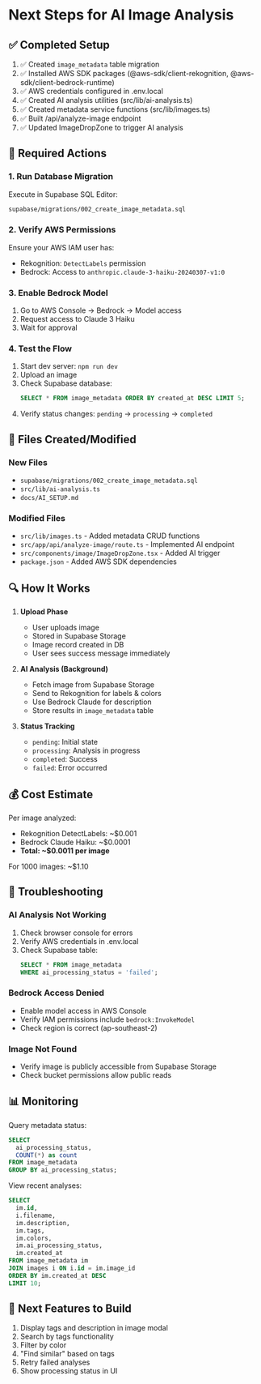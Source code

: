 # Next Steps for AI Image Analysis

## ✅ Completed Setup

1. ✅ Created `image_metadata` table migration
2. ✅ Installed AWS SDK packages (@aws-sdk/client-rekognition, @aws-sdk/client-bedrock-runtime)
3. ✅ AWS credentials configured in .env.local
4. ✅ Created AI analysis utilities (src/lib/ai-analysis.ts)
5. ✅ Created metadata service functions (src/lib/images.ts)
6. ✅ Built /api/analyze-image endpoint
7. ✅ Updated ImageDropZone to trigger AI analysis

## 🚀 Required Actions

### 1. Run Database Migration

Execute in Supabase SQL Editor:

```bash
supabase/migrations/002_create_image_metadata.sql
```

### 2. Verify AWS Permissions

Ensure your AWS IAM user has:

- Rekognition: `DetectLabels` permission
- Bedrock: Access to `anthropic.claude-3-haiku-20240307-v1:0`

### 3. Enable Bedrock Model

1. Go to AWS Console → Bedrock → Model access
2. Request access to Claude 3 Haiku
3. Wait for approval

### 4. Test the Flow

1. Start dev server: `npm run dev`
2. Upload an image
3. Check Supabase database:
   ```sql
   SELECT * FROM image_metadata ORDER BY created_at DESC LIMIT 5;
   ```
4. Verify status changes: `pending` → `processing` → `completed`

## 📁 Files Created/Modified

### New Files

- `supabase/migrations/002_create_image_metadata.sql`
- `src/lib/ai-analysis.ts`
- `docs/AI_SETUP.md`

### Modified Files

- `src/lib/images.ts` - Added metadata CRUD functions
- `src/app/api/analyze-image/route.ts` - Implemented AI endpoint
- `src/components/image/ImageDropZone.tsx` - Added AI trigger
- `package.json` - Added AWS SDK dependencies

## 🔍 How It Works

1. **Upload Phase**

   - User uploads image
   - Stored in Supabase Storage
   - Image record created in DB
   - User sees success message immediately

2. **AI Analysis (Background)**

   - Fetch image from Supabase Storage
   - Send to Rekognition for labels & colors
   - Use Bedrock Claude for description
   - Store results in `image_metadata` table

3. **Status Tracking**
   - `pending`: Initial state
   - `processing`: Analysis in progress
   - `completed`: Success
   - `failed`: Error occurred

## 💰 Cost Estimate

Per image analyzed:

- Rekognition DetectLabels: ~$0.001
- Bedrock Claude Haiku: ~$0.0001
- **Total: ~$0.0011 per image**

For 1000 images: ~$1.10

## 🐛 Troubleshooting

### AI Analysis Not Working

1. Check browser console for errors
2. Verify AWS credentials in .env.local
3. Check Supabase table:
   ```sql
   SELECT * FROM image_metadata
   WHERE ai_processing_status = 'failed';
   ```

### Bedrock Access Denied

- Enable model access in AWS Console
- Verify IAM permissions include `bedrock:InvokeModel`
- Check region is correct (ap-southeast-2)

### Image Not Found

- Verify image is publicly accessible from Supabase Storage
- Check bucket permissions allow public reads

## 📊 Monitoring

Query metadata status:

```sql
SELECT
  ai_processing_status,
  COUNT(*) as count
FROM image_metadata
GROUP BY ai_processing_status;
```

View recent analyses:

```sql
SELECT
  im.id,
  i.filename,
  im.description,
  im.tags,
  im.colors,
  im.ai_processing_status,
  im.created_at
FROM image_metadata im
JOIN images i ON i.id = im.image_id
ORDER BY im.created_at DESC
LIMIT 10;
```

## 🎯 Next Features to Build

1. Display tags and description in image modal
2. Search by tags functionality
3. Filter by color
4. "Find similar" based on tags
5. Retry failed analyses
6. Show processing status in UI
